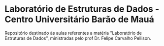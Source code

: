 # Laboratório de Estruturas de Dados - Centro Universitário Barão de Mauá
Repositório destinado às aulas referentes a matéria "Laboratório de Estruturas de Dados", ministradas pelo prof Dr. Felipe Carvalho Pellison.

